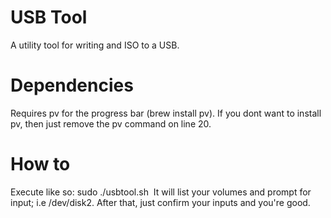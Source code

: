 # USB Tool

A utility tool for writing and ISO to a USB.

# Dependencies
Requires pv for the progress bar (brew install pv). If you dont want to install pv, then just remove the pv command on line 20.

# How to
Execute like so: sudo ./usbtool.sh <image path>
It will list your volumes and prompt for input; i.e /dev/disk2. 
After that, just confirm your inputs and you're good.

